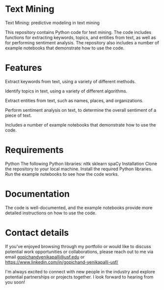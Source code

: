 # Text Mining
Text Mining: predictive modeling in text mining

This repository contains Python code for text mining. The code includes functions for extracting keywords, topics, and entities from text, as well as for performing sentiment analysis. The repository also includes a number of example notebooks that demonstrate how to use the code.

# Features
Extract keywords from text, using a variety of different methods.

Identify topics in text, using a variety of different algorithms.

Extract entities from text, such as names, places, and organizations.

Perform sentiment analysis on text, to determine the overall sentiment of a piece of text.

Includes a number of example notebooks that demonstrate how to use the code.

# Requirements

Python 
The following Python libraries:
nltk
sklearn
spaCy
Installation
Clone the repository to your local machine.
Install the required Python libraries.
Run the example notebooks to see how the code works.

# Documentation

The code is well-documented, and the example notebooks provide more detailed instructions on how to use the code.










# Contact details
If you've enjoyed browsing through my portfolio or would like to discuss potential work opportunities or collaborations, please reach out to me via email gopichandyenikapalli@usf.edu or https://www.linkedin.com/in/gopichand-yenikapalli-usf/

I'm always excited to connect with new people in the industry and explore potential partnerships or projects together. I look forward to hearing from you soon!
